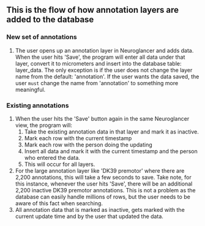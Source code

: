 ## This is the flow of how annotation layers are added to the database
### New set of annotations
1. The user opens up an annotation layer in Neuroglancer and adds data. 
When the user hits 'Save', the program will enter all data under that layer,
convert it to micrometers and insert into the database table: layer_data.
The only exception is if the user does not change the layer name from the default:
'annotation'. If the user wants the data saved, the user `must` change the name
from 'annotation' to something more meaningful.
### Existing annotations
1. When the user hits the 'Save' button again in the same Neuroglancer view,
the program will:
    1. Take the existing annotation data in that layer and mark it as
inactive.
    1. Mark each row with the current timestamp
    1. Mark each row with the person doing the updating 
    1. Insert all data and mark it with the current timestamp and the person
    who entered the data. 
    1. This will occur for all layers.
1. For the large annotation layer like 'DK39 premotor' where there are 2,200
annotations, this will take a few seconds to save. Take note, for this instance,
whenever the user hits 'Save', there will be an additional 2,200 inactive DK39 premotor
annotations. This is not a problem as the database can easily handle millions
of rows, but the user needs to be aware of this fact when searching.
1. All annotation data that is marked as inactive, gets marked with the current
update time and by the user that updated the data.

